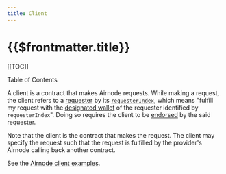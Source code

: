 ```yaml
---
title: Client
---
```


# {{$frontmatter.title}}

[[TOC]]

<Version selectedVersion="pre-alpha" />

<div class="toc-label">Table of Contents</div>

A client is a contract that makes Airnode requests.
While making a request, the client refers to a [requester](requester.html) by its [`requesterIndex`](requester.html#requesterIndex), which means "fulfill my request with the [designated wallet](designated-wallet.html) of the requester identified by `requesterIndex`".
Doing so requires the client to be [endorsed](endorsement.html) by the said requester.

Note that the client is the contract that makes the request.
The client may specify the request such that the request is fulfilled by the provider's Airnode calling back another contract.

See the [Airnode client examples](https://github.com/api3dao/airnode-client-examples).
